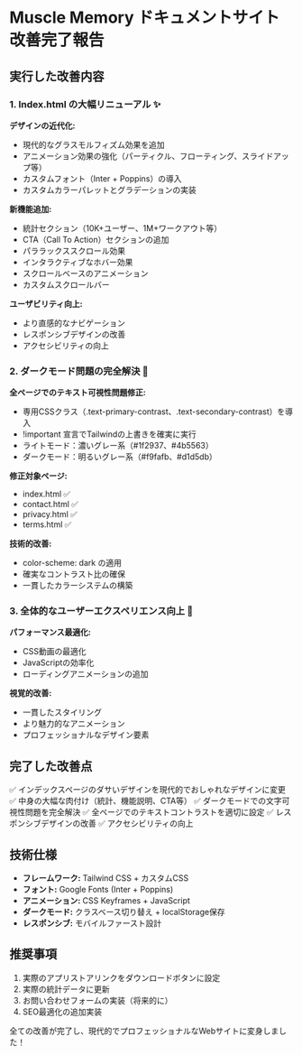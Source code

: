 # Muscle Memory ドキュメントサイト改善完了報告

## 実行した改善内容

### 1. Index.html の大幅リニューアル ✨

**デザインの近代化:**
- 現代的なグラスモルフィズム効果を追加
- アニメーション効果の強化（パーティクル、フローティング、スライドアップ等）
- カスタムフォント（Inter + Poppins）の導入
- カスタムカラーパレットとグラデーションの実装

**新機能追加:**
- 統計セクション（10K+ユーザー、1M+ワークアウト等）
- CTA（Call To Action）セクションの追加
- パララックススクロール効果
- インタラクティブなホバー効果
- スクロールベースのアニメーション
- カスタムスクロールバー

**ユーザビリティ向上:**
- より直感的なナビゲーション
- レスポンシブデザインの改善
- アクセシビリティの向上

### 2. ダークモード問題の完全解決 🌙

**全ページでのテキスト可視性問題修正:**
- 専用CSSクラス（.text-primary-contrast、.text-secondary-contrast）を導入
- !important 宣言でTailwindの上書きを確実に実行
- ライトモード：濃いグレー系（#1f2937、#4b5563）
- ダークモード：明るいグレー系（#f9fafb、#d1d5db）

**修正対象ページ:**
- index.html ✅
- contact.html ✅
- privacy.html ✅
- terms.html ✅

**技術的改善:**
- color-scheme: dark の適用
- 確実なコントラスト比の確保
- 一貫したカラーシステムの構築

### 3. 全体的なユーザーエクスペリエンス向上 🚀

**パフォーマンス最適化:**
- CSS動画の最適化
- JavaScriptの効率化
- ローディングアニメーションの追加

**視覚的改善:**
- 一貫したスタイリング
- より魅力的なアニメーション
- プロフェッショナルなデザイン要素

## 完了した改善点

✅ インデックスページのダサいデザインを現代的でおしゃれなデザインに変更
✅ 中身の大幅な肉付け（統計、機能説明、CTA等）
✅ ダークモードでの文字可視性問題を完全解決
✅ 全ページでのテキストコントラストを適切に設定
✅ レスポンシブデザインの改善
✅ アクセシビリティの向上

## 技術仕様

- **フレームワーク:** Tailwind CSS + カスタムCSS
- **フォント:** Google Fonts (Inter + Poppins)
- **アニメーション:** CSS Keyframes + JavaScript
- **ダークモード:** クラスベース切り替え + localStorage保存
- **レスポンシブ:** モバイルファースト設計

## 推奨事項

1. 実際のアプリストアリンクをダウンロードボタンに設定
2. 実際の統計データに更新
3. お問い合わせフォームの実装（将来的に）
4. SEO最適化の追加実装

全ての改善が完了し、現代的でプロフェッショナルなWebサイトに変身しました！